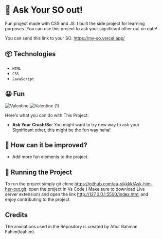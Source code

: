 # 🤍 Ask Your SO out!

Fun project made with CSS and JS. I built the side project for learning purposes. You can use this project to ask your significant other out on date!

You can send this link to your SO: https://my-so.vercel.app/

## 📦 Technologies

- `HTML`
- `CSS`
- `JavaScript`

## 😀 Fun
![Valentine](https://github.com/aa-sikkkk/Ask-him-her-out/assets/152005759/11ba3a34-c221-423c-a94b-057064cf7542)
![Valentine (1)](https://github.com/aa-sikkkk/Ask-him-her-out/assets/152005759/7f030a48-808d-498a-9b3b-743b26eabcd1)


Here's what you can do with This Project:

- **Ask Your Crush/So**: You might want to try new way to ask your Significant other, this might be the fun way haha!


## 💭 How can it be improved?

- Add more fun elements to the project.

## 🚦 Running the Project
To run the project simply git clone https://github.com/aa-sikkkk/Ask-him-her-out.git.
open the project in Vs Code ( Make sure to download Live server extension)
and open the link http://127.0.0.1:5500/index.html and enjoy contributing to the project.

## Credits 
The animations used in the Repository is created by Afiur Rahman Fahim(faahim).
